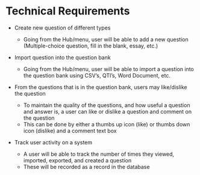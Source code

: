 # Technical Requirements

* Create new question of different types
  * Going from the Hub/menu, user will be able to add a new question (Multiple-choice question, fill in the blank, essay, etc.)

* Import question into the question bank
  * Going from the Hub/menu, user will be able to import a question into the question bank using CSV’s, QTI’s, Word Document, etc.

* From the questions that is in the question bank, users may like/dislike the question 
  * To maintain the quality of the questions, and how useful a question and answer is, a user can like or dislike a question and comment on the question 
  * This can be done by either a thumbs up icon (like) or thumbs down icon (dislike) and a comment text box


* Track user activity on a system
  * A user will be able to track the number of times they viewed, imported, exported, and created a question 
  * These will be recorded as a record in the database
